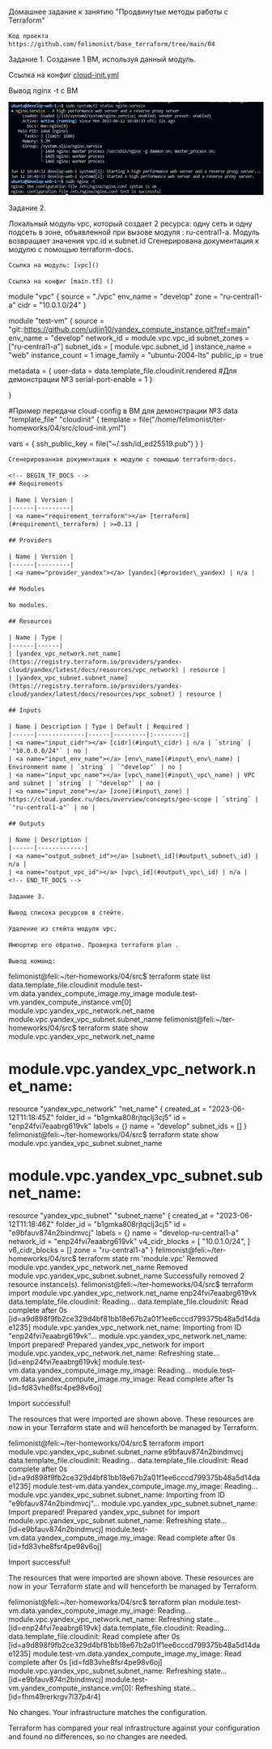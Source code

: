 Домашнее задание к занятию "Продвинутые методы работы с Terraform"
```
Код проекта
https://github.com/felimonist/base_terraform/tree/main/04
```
Задание 1.
Создание 1 ВМ, используя данный модуль. 

Ссылка на конфиг [ cloud-init.yml]()

Вывод nginx -t с ВМ

![image](https://github.com/felimonist/base_terraform/blob/main/img/4.15.JPG)


Задание 2.

Локальный модуль vpc, который создает 2 ресурса: одну сеть и одну подсеть в зоне, объявленной при вызове модуля : ru-central1-a.
Модуль возвращает значения vpc.id и subnet.id
Сгенерирована документация к модулю с помощью terraform-docs.

```
Ссылка на модуль: [vpc]()

Ссылка на конфиг [main.tf] ()

```
module "vpc" {
  source    = "./vpc"
  env_name  = "develop"
  zone      = "ru-central1-a"
  cidr      = "10.0.1.0/24"
}

module "test-vm" {
  source          = "git::https://github.com/udjin10/yandex_compute_instance.git?ref=main"
  env_name        = "develop"
  network_id      = module.vpc.vpc_id
  subnet_zones    = ["ru-central1-a"]
  subnet_ids      = [ module.vpc.subnet_id ]
  instance_name   = "web"
  instance_count  = 1
  image_family    = "ubuntu-2004-lts"
  public_ip       = true
  
  metadata = {
      user-data          = data.template_file.cloudinit.rendered #Для демонстрации №3
      serial-port-enable = 1
  }

}

#Пример передачи cloud-config в ВМ для демонстрации №3
data "template_file" "cloudinit" {
  template = file("/home/felimonist/ter-homeworks/04/src/cloud-init.yml")

  vars = {
    ssh_public_key = file("~/.ssh/id_ed25519.pub")
  }
}
```
Сгенерированная документация к модулю с помощью terraform-docs.

<!-- BEGIN_TF_DOCS -->
## Requirements

| Name | Version |
|------|---------|
| <a name="requirement_terraform"></a> [terraform](#requirement\_terraform) | >=0.13 |

## Providers

| Name | Version |
|------|---------|
| <a name="provider_yandex"></a> [yandex](#provider\_yandex) | n/a |

## Modules

No modules.

## Resources

| Name | Type |
|------|------|
| [yandex_vpc_network.net_name](https://registry.terraform.io/providers/yandex-cloud/yandex/latest/docs/resources/vpc_network) | resource |
| [yandex_vpc_subnet.subnet_name](https://registry.terraform.io/providers/yandex-cloud/yandex/latest/docs/resources/vpc_subnet) | resource |

## Inputs

| Name | Description | Type | Default | Required |
|------|-------------|------|---------|:--------:|
| <a name="input_cidr"></a> [cidr](#input\_cidr) | n/a | `string` | `"10.0.0.0/24"` | no |
| <a name="input_env_name"></a> [env\_name](#input\_env\_name) | Environment name | `string` | `"develop"` | no |
| <a name="input_vpc_name"></a> [vpc\_name](#input\_vpc\_name) | VPC and subnet | `string` | `"develop"` | no |
| <a name="input_zone"></a> [zone](#input\_zone) | https://cloud.yandex.ru/docs/overview/concepts/geo-scope | `string` | `"ru-central1-a"` | no |

## Outputs

| Name | Description |
|------|-------------|
| <a name="output_subnet_id"></a> [subnet\_id](#output\_subnet\_id) | n/a |
| <a name="output_vpc_id"></a> [vpc\_id](#output\_vpc\_id) | n/a |
<!-- END_TF_DOCS -->

Задание 3.

Вывод списока ресурсов в стейте.

Удаление из стейта модуля vpc.

Импортир его обратно. Проверка terraform plan .

Вывод команд:

```
felimonist@feli:~/ter-homeworks/04/src$ terraform state list
data.template_file.cloudinit
module.test-vm.data.yandex_compute_image.my_image
module.test-vm.yandex_compute_instance.vm[0]
module.vpc.yandex_vpc_network.net_name
module.vpc.yandex_vpc_subnet.subnet_name
felimonist@feli:~/ter-homeworks/04/src$ terraform state show module.vpc.yandex_vpc_network.net_name
# module.vpc.yandex_vpc_network.net_name:
resource "yandex_vpc_network" "net_name" {
    created_at = "2023-06-12T11:18:45Z"
    folder_id  = "b1gmka808rjtqclj3cj5"
    id         = "enp24fvi7eaabrg619vk"
    labels     = {}
    name       = "develop"
    subnet_ids = []
}
felimonist@feli:~/ter-homeworks/04/src$ terraform state show module.vpc.yandex_vpc_subnet.subnet_name
# module.vpc.yandex_vpc_subnet.subnet_name:
resource "yandex_vpc_subnet" "subnet_name" {
    created_at     = "2023-06-12T11:18:46Z"
    folder_id      = "b1gmka808rjtqclj3cj5"
    id             = "e9bfauv874n2bindmvcj"
    labels         = {}
    name           = "develop-ru-central1-a"
    network_id     = "enp24fvi7eaabrg619vk"
    v4_cidr_blocks = [
        "10.0.1.0/24",
    ]
    v6_cidr_blocks = []
    zone           = "ru-central1-a"
}
felimonist@feli:~/ter-homeworks/04/src$ terraform state rm 'module.vpc'
Removed module.vpc.yandex_vpc_network.net_name
Removed module.vpc.yandex_vpc_subnet.subnet_name
Successfully removed 2 resource instance(s).
felimonist@feli:~/ter-homeworks/04/src$ terraform import module.vpc.yandex_vpc_network.net_name enp24fvi7eaabrg619vk
data.template_file.cloudinit: Reading...
data.template_file.cloudinit: Read complete after 0s [id=a9d898f9fb2ce329d4bf81bb18e67b2a01f1ee6cccd799375b48a5d14dae1235]
module.vpc.yandex_vpc_network.net_name: Importing from ID "enp24fvi7eaabrg619vk"...
module.vpc.yandex_vpc_network.net_name: Import prepared!
  Prepared yandex_vpc_network for import
module.vpc.yandex_vpc_network.net_name: Refreshing state... [id=enp24fvi7eaabrg619vk]
module.test-vm.data.yandex_compute_image.my_image: Reading...
module.test-vm.data.yandex_compute_image.my_image: Read complete after 1s [id=fd83vhe8fsr4pe98v6oj]

Import successful!

The resources that were imported are shown above. These resources are now in
your Terraform state and will henceforth be managed by Terraform.

felimonist@feli:~/ter-homeworks/04/src$ terraform import module.vpc.yandex_vpc_subnet.subnet_name e9bfauv874n2bindmvcj
data.template_file.cloudinit: Reading...
data.template_file.cloudinit: Read complete after 0s [id=a9d898f9fb2ce329d4bf81bb18e67b2a01f1ee6cccd799375b48a5d14dae1235]
module.test-vm.data.yandex_compute_image.my_image: Reading...
module.vpc.yandex_vpc_subnet.subnet_name: Importing from ID "e9bfauv874n2bindmvcj"...
module.vpc.yandex_vpc_subnet.subnet_name: Import prepared!
  Prepared yandex_vpc_subnet for import
module.vpc.yandex_vpc_subnet.subnet_name: Refreshing state... [id=e9bfauv874n2bindmvcj]
module.test-vm.data.yandex_compute_image.my_image: Read complete after 0s [id=fd83vhe8fsr4pe98v6oj]

Import successful!

The resources that were imported are shown above. These resources are now in
your Terraform state and will henceforth be managed by Terraform.

felimonist@feli:~/ter-homeworks/04/src$ terraform plan
module.test-vm.data.yandex_compute_image.my_image: Reading...
module.vpc.yandex_vpc_network.net_name: Refreshing state... [id=enp24fvi7eaabrg619vk]
data.template_file.cloudinit: Reading...
data.template_file.cloudinit: Read complete after 0s [id=a9d898f9fb2ce329d4bf81bb18e67b2a01f1ee6cccd799375b48a5d14dae1235]
module.test-vm.data.yandex_compute_image.my_image: Read complete after 0s [id=fd83vhe8fsr4pe98v6oj]
module.vpc.yandex_vpc_subnet.subnet_name: Refreshing state... [id=e9bfauv874n2bindmvcj]
module.test-vm.yandex_compute_instance.vm[0]: Refreshing state... [id=fhm49rerkrgv7l37p4r4]

No changes. Your infrastructure matches the configuration.

Terraform has compared your real infrastructure against your configuration and found no differences, so no changes are needed.

```







